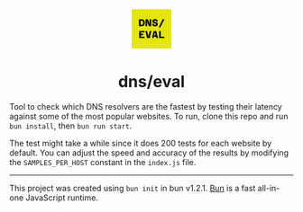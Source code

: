 <div align="center">

<img src="./assets/logo.svg" alt="dnseval logo" width="70px">

# dns/eval

</div>

Tool to check which DNS resolvers are the fastest by testing their latency against some of the most popular websites. To run, clone this repo and run `bun install`, then `bun run start`.

The test might take a while since it does 200 tests for each website by default. You can adjust the speed and accuracy of the results by modifying the `SAMPLES_PER_HOST` constant in the `index.js` file.

***

This project was created using `bun init` in bun v1.2.1. [Bun](https://bun.sh) is a fast all-in-one JavaScript runtime.